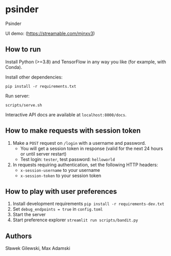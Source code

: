# psinder

Psinder

UI demo: (https://streamable.com/mjnxv3)

## How to run

Install Python (>=3.8) and TensorFlow in any way you like (for example, with Conda).

Install other dependencies:

```
pip install -r requirements.txt
```

Run server:

```
scripts/serve.sh
```

Interactive API docs are available at `localhost:8000/docs`.

## How to make requests with session token

1. Make a `POST` request on `/login` with a username and password.
	- You will get a session token in response (valid for the next 24 hours or until server restart)
	- Test login: `tester`, test password: `helloworld`
2. In requests requiring authentication, set the following HTTP headers:
	- `x-session-username` to your username
	- `x-session-token` to your session token

## How to play with user preferences

1. Install development requirements `pip install -r requirements-dev.txt`
2. Set `debug_endpoints = true` in `config.toml`
3. Start the server
4. Start preference explorer `streamlit run scripts/bandit.py`

## Authors

Sławek Gilewski, Max Adamski
